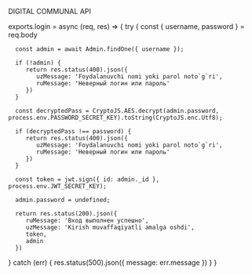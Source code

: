 DIGITAL COMMUNAL API


exports.login = async (req, res) => {
   try {
      const {
         username,
         password
      } = req.body

      const admin = await Admin.findOne({ username });

      if (!admin) {
         return res.status(400).json({
            uzMessage: 'Foydalanuvchi nomi yoki parol noto`g`ri',
            ruMessage: 'Неверный логин или пароль'
         })
      }

      const decryptedPass = CryptoJS.AES.decrypt(admin.password, process.env.PASSWORD_SECRET_KEY).toString(CryptoJS.enc.Utf8);

      if (decryptedPass !== password) {
         return res.status(400).json({
            uzMessage: 'Foydalanuvchi nomi yoki parol noto`g`ri',
            ruMessage: 'Неверный логин или пароль'
         })
      }

      const token = jwt.sign({ id: admin._id }, process.env.JWT_SECRET_KEY);

      admin.password = undefined;

      return res.status(200).json({
         ruMessage: 'Вход выполнен успешно',
         uzMessage: 'Kirish muvaffaqiyatli amalga oshdi',
         token,
         admin
      })
   } catch (err) {
      res.status(500).json({ message: err.message })
   }
}